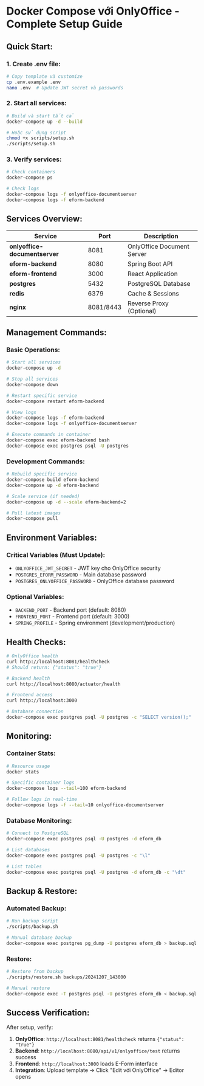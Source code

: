 # Docker Compose với OnlyOffice - Complete Setup Guide

## **Quick Start:**

### 1. **Create .env file:**
```bash
# Copy template và customize
cp .env.example .env
nano .env  # Update JWT secret và passwords
```

### 2. **Start all services:**
```bash
# Build và start tất cả
docker-compose up -d --build

# Hoặc sử dụng script
chmod +x scripts/setup.sh
./scripts/setup.sh
```

### 3. **Verify services:**
```bash
# Check containers
docker-compose ps

# Check logs
docker-compose logs -f onlyoffice-documentserver
docker-compose logs -f eform-backend
```

## **Services Overview:**

| Service | Port | Description |
|---------|------|-------------|
| **onlyoffice-documentserver** | 8081 | OnlyOffice Document Server |
| **eform-backend** | 8080 | Spring Boot API |
| **eform-frontend** | 3000 | React Application |
| **postgres** | 5432 | PostgreSQL Database |
| **redis** | 6379 | Cache & Sessions |
| **nginx** | 8081/8443 | Reverse Proxy (Optional) |

## **Management Commands:**

### **Basic Operations:**
```bash
# Start all services
docker-compose up -d

# Stop all services
docker-compose down

# Restart specific service
docker-compose restart eform-backend

# View logs
docker-compose logs -f eform-backend
docker-compose logs -f onlyoffice-documentserver

# Execute commands in container
docker-compose exec eform-backend bash
docker-compose exec postgres psql -U postgres
```

### **Development Commands:**
```bash
# Rebuild specific service
docker-compose build eform-backend
docker-compose up -d eform-backend

# Scale service (if needed)
docker-compose up -d --scale eform-backend=2

# Pull latest images
docker-compose pull
```

## **Environment Variables:**

### **Critical Variables (Must Update):**
- `ONLYOFFICE_JWT_SECRET` - JWT key cho OnlyOffice security
- `POSTGRES_EFORM_PASSWORD` - Main database password
- `POSTGRES_ONLYOFFICE_PASSWORD` - OnlyOffice database password

### **Optional Variables:**
- `BACKEND_PORT` - Backend port (default: 8080)
- `FRONTEND_PORT` - Frontend port (default: 3000)
- `SPRING_PROFILE` - Spring environment (development/production)

## **Health Checks:**

```bash
# OnlyOffice health
curl http://localhost:8081/healthcheck
# Should return: {"status": "true"}

# Backend health
curl http://localhost:8080/actuator/health

# Frontend access
curl http://localhost:3000

# Database connection
docker-compose exec postgres psql -U postgres -c "SELECT version();"
```

## **Monitoring:**

### **Container Stats:**
```bash
# Resource usage
docker stats

# Specific container logs
docker-compose logs --tail=100 eform-backend

# Follow logs in real-time
docker-compose logs -f --tail=10 onlyoffice-documentserver
```

### **Database Monitoring:**
```bash
# Connect to PostgreSQL
docker-compose exec postgres psql -U postgres -d eform_db

# List databases
docker-compose exec postgres psql -U postgres -c "\l"

# List tables
docker-compose exec postgres psql -U postgres -d eform_db -c "\dt"
```

## **Backup & Restore:**

### **Automated Backup:**
```bash
# Run backup script
./scripts/backup.sh

# Manual database backup
docker-compose exec postgres pg_dump -U postgres eform_db > backup.sql
```

### **Restore:**
```bash
# Restore from backup
./scripts/restore.sh backups/20241207_143000

# Manual restore
docker-compose exec -T postgres psql -U postgres eform_db < backup.sql
```

## **Success Verification:**

After setup, verify:

1. **OnlyOffice**: `http://localhost:8081/healthcheck` returns `{"status": "true"}`
2. **Backend**: `http://localhost:8080/api/v1/onlyoffice/test` returns success
3. **Frontend**: `http://localhost:3000` loads E-Form interface
4. **Integration**: Upload template → Click "Edit với OnlyOffice" → Editor opens
